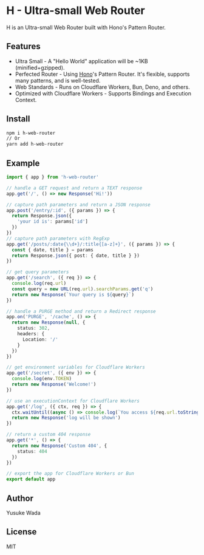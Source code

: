 # H - Ultra-small Web Router

H is an Ultra-small Web Router built with Hono's Pattern Router.

## Features

- Ultra Small - A "Hello World" application will be ~1KB (minified+gzipped).
- Perfected Router - Using [Hono](https://hono.dev)'s Pattern Router. It's flexible, supports many patterns, and is well-tested.
- Web Standards - Runs on Cloudflare Workers, Bun, Deno, and others.
- Optimized with Cloudflare Workers - Supports Bindings and Execution Context.

## Install

```txt
npm i h-web-router
// Or
yarn add h-web-router
```

## Example

```ts
import { app } from 'h-web-router'

// handle a GET request and return a TEXT response
app.get('/', () => new Response('Hi!'))

// capture path parameters and return a JSON response
app.post('/entry/:id', ({ params }) => {
  return Response.json({
    'your id is': params['id']
  })
})
// capture path parameters with RegExp
app.get('/posts/:date{\\d+}/:title{[a-z]+}', ({ params }) => {
  const { date, title } = params
  return Response.json({ post: { date, title } })
})

// get query parameters
app.get('/search', ({ req }) => {
  console.log(req.url)
  const query = new URL(req.url).searchParams.get('q')
  return new Response(`Your query is ${query}`)
})

// handle a PURGE method and return a Redirect response
app.on('PURGE', '/cache', () => {
  return new Response(null, {
    status: 302,
    headers: {
      Location: '/'
    }
  })
})

// get environment variables for Cloudflare Workers
app.get('/secret', ({ env }) => {
  console.log(env.TOKEN)
  return new Response('Welcome!')
})

// use an executionContext for Cloudflare Workers
app.get('/log', ({ ctx, req }) => {
  ctx.waitUntil((async () => console.log(`You access ${req.url.toString()}`))())
  return new Response('log will be shown')
})

// return a custom 404 response
app.get('*', () => {
  return new Response('Custom 404', {
    status: 404
  })
})

// export the app for Cloudflare Workers or Bun
export default app
```

## Author

Yusuke Wada

## License

MIT
